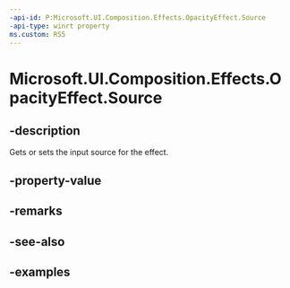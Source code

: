 ```yaml
---
-api-id: P:Microsoft.UI.Composition.Effects.OpacityEffect.Source
-api-type: winrt property
ms.custom: RS5
---
```


<!-- Property syntax.
public IGraphicsEffectSource Source { get;  set; }
-->

# Microsoft.UI.Composition.Effects.OpacityEffect.Source

## -description
Gets or sets the input source for the effect.

## -property-value

## -remarks

## -see-also

## -examples

